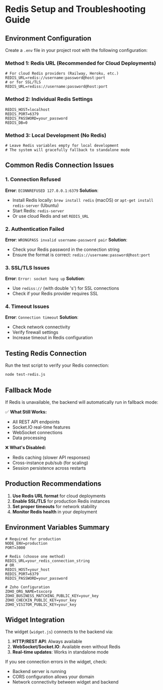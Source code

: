 # Redis Setup and Troubleshooting Guide

## Environment Configuration

Create a `.env` file in your project root with the following configuration:

### Method 1: Redis URL (Recommended for Cloud Deployments)
```env
# For cloud Redis providers (Railway, Heroku, etc.)
REDIS_URL=redis://username:password@host:port
# or for SSL/TLS
REDIS_URL=rediss://username:password@host:port
```

### Method 2: Individual Redis Settings
```env
REDIS_HOST=localhost
REDIS_PORT=6379
REDIS_PASSWORD=your_password
REDIS_DB=0
```

### Method 3: Local Development (No Redis)
```env
# Leave Redis variables empty for local development
# The system will gracefully fallback to standalone mode
```

## Common Redis Connection Issues

### 1. Connection Refused
**Error**: `ECONNREFUSED 127.0.0.1:6379`
**Solution**: 
- Install Redis locally: `brew install redis` (macOS) or `apt-get install redis-server` (Ubuntu)
- Start Redis: `redis-server`
- Or use cloud Redis and set `REDIS_URL`

### 2. Authentication Failed
**Error**: `WRONGPASS invalid username-password pair`
**Solution**: 
- Check your Redis password in the connection string
- Ensure the format is correct: `redis://username:password@host:port`

### 3. SSL/TLS Issues
**Error**: `Error: socket hang up`
**Solution**:
- Use `rediss://` (with double 's') for SSL connections
- Check if your Redis provider requires SSL

### 4. Timeout Issues
**Error**: `Connection timeout`
**Solution**:
- Check network connectivity
- Verify firewall settings
- Increase timeout in Redis configuration

## Testing Redis Connection

Run the test script to verify your Redis connection:

```bash
node test-redis.js
```

## Fallback Mode

If Redis is unavailable, the backend will automatically run in fallback mode:

✅ **What Still Works:**
- All REST API endpoints
- Socket.IO real-time features
- WebSocket connections
- Data processing

❌ **What's Disabled:**
- Redis caching (slower API responses)
- Cross-instance pub/sub (for scaling)
- Session persistence across restarts

## Production Recommendations

1. **Use Redis URL format** for cloud deployments
2. **Enable SSL/TLS** for production Redis instances
3. **Set proper timeouts** for network stability
4. **Monitor Redis health** in your deployment

## Environment Variables Summary

```env
# Required for production
NODE_ENV=production
PORT=3000

# Redis (choose one method)
REDIS_URL=your_redis_connection_string
# OR
REDIS_HOST=your_host
REDIS_PORT=6379
REDIS_PASSWORD=your_password

# Zoho Configuration
ZOHO_ORG_NAME=tsxcorp
ZOHO_BUSINESS_MATCHING_PUBLIC_KEY=your_key
ZOHO_CHECKIN_PUBLIC_KEY=your_key
ZOHO_VISITOR_PUBLIC_KEY=your_key
```

## Widget Integration

The widget (`widget.js`) connects to the backend via:

1. **HTTP/REST API**: Always available
2. **WebSocket/Socket.IO**: Available even without Redis
3. **Real-time updates**: Works in standalone mode

If you see connection errors in the widget, check:
- Backend server is running
- CORS configuration allows your domain
- Network connectivity between widget and backend
